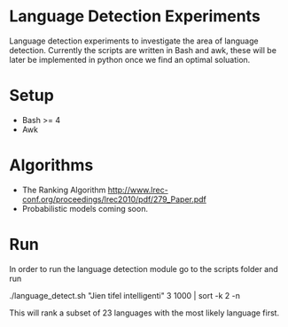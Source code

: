 Language Detection Experiments
==============================

Language detection experiments to investigate the area of language detection.  Currently the scripts are written in Bash and awk, these will be later be implemented in python once we find an optimal soluation. 


Setup 
======
 * Bash >= 4
 * Awk

Algorithms
==========
  * The Ranking Algorithm <http://www.lrec-conf.org/proceedings/lrec2010/pdf/279_Paper.pdf>
  * Probabilistic models coming soon.  

Run
===

In order to run the language detection module go to the scripts folder and run 

 ./language_detect.sh "Jien tifel intelligenti" 3 1000 | sort -k 2 -n
 
This will rank a subset of 23 languages with the most likely language first.   
